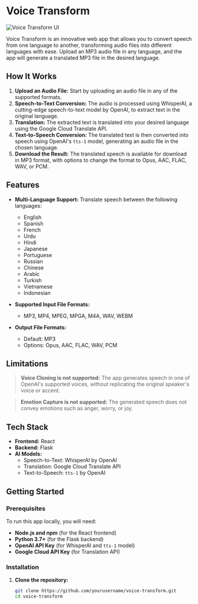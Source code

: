 # Voice Transform

![Voice Transform UI](path_to_your_image_here)

Voice Transform is an innovative web app that allows you to convert speech from one language to another, transforming audio files into different languages with ease. Upload an MP3 audio file in any language, and the app will generate a translated MP3 file in the desired language. 

## How It Works

1. **Upload an Audio File:** Start by uploading an audio file in any of the supported formats.
2. **Speech-to-Text Conversion:** The audio is processed using WhisperAI, a cutting-edge speech-to-text model by OpenAI, to extract text in the original language.
3. **Translation:** The extracted text is translated into your desired language using the Google Cloud Translate API.
4. **Text-to-Speech Conversion:** The translated text is then converted into speech using OpenAI's `tts-1` model, generating an audio file in the chosen language.
5. **Download the Result:** The translated speech is available for download in MP3 format, with options to change the format to Opus, AAC, FLAC, WAV, or PCM.

## Features

- **Multi-Language Support:** Translate speech between the following languages:
  - English
  - Spanish
  - French
  - Urdu
  - Hindi
  - Japanese
  - Portuguese
  - Russian
  - Chinese
  - Arabic
  - Turkish
  - Vietnamese
  - Indonesian

- **Supported Input File Formats:** 
  - MP3, MP4, MPEG, MPGA, M4A, WAV, WEBM

- **Output File Formats:**
  - Default: MP3
  - Options: Opus, AAC, FLAC, WAV, PCM

## Limitations

> **Voice Cloning is not supported:** The app generates speech in one of OpenAI's supported voices, without replicating the original speaker's voice or accent.

> **Emotion Capture is not supported:** The generated speech does not convey emotions such as anger, worry, or joy.

## Tech Stack

- **Frontend:** React
- **Backend:** Flask
- **AI Models:**
  - Speech-to-Text: WhisperAI by OpenAI
  - Translation: Google Cloud Translate API
  - Text-to-Speech: `tts-1` by OpenAI

## Getting Started

### Prerequisites

To run this app locally, you will need:

- **Node.js and npm** (for the React frontend)
- **Python 3.7+** (for the Flask backend)
- **OpenAI API Key** (for WhisperAI and `tts-1` model)
- **Google Cloud API Key** (for Translation API)

### Installation

1. **Clone the repository:**

   ```bash
   git clone https://github.com/yourusername/voice-transform.git
   cd voice-transform
